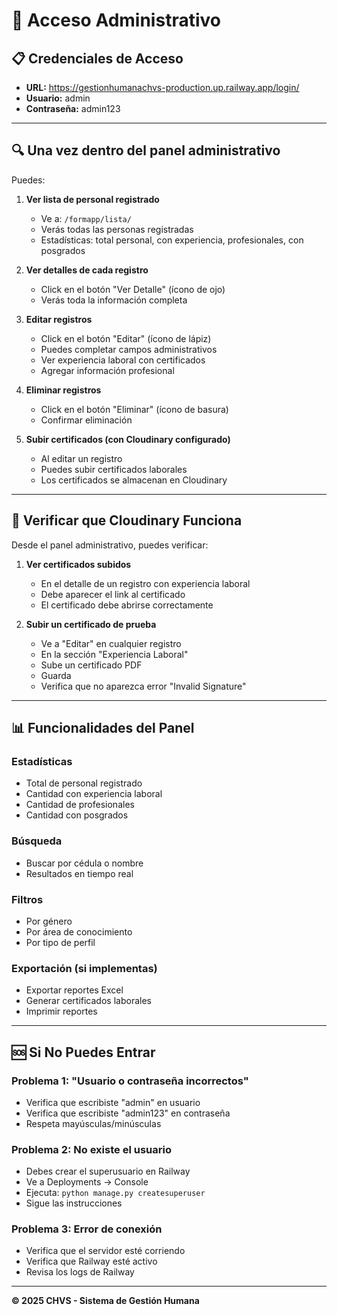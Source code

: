 # 🔐 Acceso Administrativo

## 📋 Credenciales de Acceso

- **URL:** https://gestionhumanachvs-production.up.railway.app/login/
- **Usuario:** admin
- **Contraseña:** admin123

---

## 🔍 Una vez dentro del panel administrativo

Puedes:

1. **Ver lista de personal registrado**
   - Ve a: `/formapp/lista/`
   - Verás todas las personas registradas
   - Estadísticas: total personal, con experiencia, profesionales, con posgrados

2. **Ver detalles de cada registro**
   - Click en el botón "Ver Detalle" (ícono de ojo)
   - Verás toda la información completa

3. **Editar registros**
   - Click en el botón "Editar" (ícono de lápiz)
   - Puedes completar campos administrativos
   - Ver experiencia laboral con certificados
   - Agregar información profesional

4. **Eliminar registros**
   - Click en el botón "Eliminar" (ícono de basura)
   - Confirmar eliminación

5. **Subir certificados (con Cloudinary configurado)**
   - Al editar un registro
   - Puedes subir certificados laborales
   - Los certificados se almacenan en Cloudinary

---

## 🎯 Verificar que Cloudinary Funciona

Desde el panel administrativo, puedes verificar:

1. **Ver certificados subidos**
   - En el detalle de un registro con experiencia laboral
   - Debe aparecer el link al certificado
   - El certificado debe abrirse correctamente

2. **Subir un certificado de prueba**
   - Ve a "Editar" en cualquier registro
   - En la sección "Experiencia Laboral"
   - Sube un certificado PDF
   - Guarda
   - Verifica que no aparezca error "Invalid Signature"

---

## 📊 Funcionalidades del Panel

### Estadísticas
- Total de personal registrado
- Cantidad con experiencia laboral
- Cantidad de profesionales
- Cantidad con posgrados

### Búsqueda
- Buscar por cédula o nombre
- Resultados en tiempo real

### Filtros
- Por género
- Por área de conocimiento
- Por tipo de perfil

### Exportación (si implementas)
- Exportar reportes Excel
- Generar certificados laborales
- Imprimir reportes

---

## 🆘 Si No Puedes Entrar

### Problema 1: "Usuario o contraseña incorrectos"
- Verifica que escribiste "admin" en usuario
- Verifica que escribiste "admin123" en contraseña
- Respeta mayúsculas/minúsculas

### Problema 2: No existe el usuario
- Debes crear el superusuario en Railway
- Ve a Deployments → Console
- Ejecuta: `python manage.py createsuperuser`
- Sigue las instrucciones

### Problema 3: Error de conexión
- Verifica que el servidor esté corriendo
- Verifica que Railway esté activo
- Revisa los logs de Railway

---

**© 2025 CHVS - Sistema de Gestión Humana**

